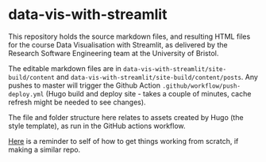# data-vis-with-streamlit

This repository holds the source markdown files, and resulting HTML files for the course Data Visualisation with Streamlit, as delivered by the Research Software Engineering team at the University of Bristol.

The editable markdown files are in `data-vis-with-streamlit/site-build/content` and `data-vis-with-streamlit/site-build/content/posts`. Any pushes to master will trigger the Github Action `.github/workflow/push-deploy.yml` (Hugo build and deploy site - takes a couple of minutes, cache refresh might be needed to see changes).

The file and folder structure here relates to assets created by Hugo (the style template), as run in the GitHub actions workflow.

[Here](https://gist.github.com/alleetanner/a0397fb4dd1a0615dc0d0035fb36515a) is a reminder to self of how to get things working from scratch, if making a similar repo.
